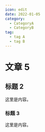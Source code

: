 ```yaml
---
icon: edit
date: 2022-01-05
category:
  - CategoryA
  - CategoryB
tag:
  - tag A
  - tag B
---
```


# 文章 5

## 标题 2

这里是内容。

### 标题 3

这里是内容。
